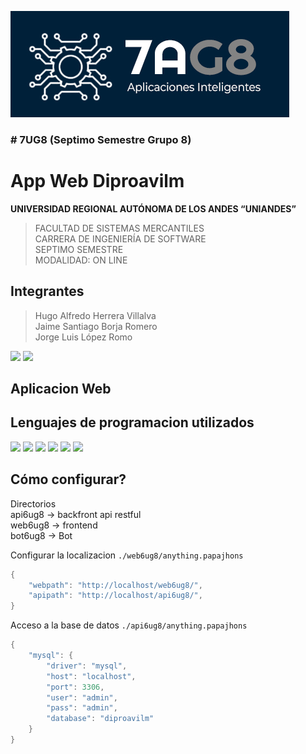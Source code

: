 ![7AG8](logo7AG8.jpg)
### # 7UG8 (Septimo Semestre Grupo 8)
# App Web Diproavilm

**UNIVERSIDAD REGIONAL AUTÓNOMA DE LOS ANDES 
“UNIANDES”** <br>
>FACULTAD DE SISTEMAS MERCANTILES <br>
CARRERA DE INGENIERÍA DE SOFTWARE <br>
SEPTIMO SEMESTRE <br>
MODALIDAD: ON LINE

## Integrantes
>Hugo Alfredo Herrera Villalva <br>
Jaime Santiago Borja Romero <br>
Jorge Luis López Romo <br>

![](https://img.shields.io/badge/NOV-2024-green) 
![](https://img.shields.io/badge/ABR-2025-red) 

## Aplicacion Web 
## Lenguajes de programacion utilizados

![](https://img.shields.io/badge/PHP-8.1.10-blue) 
![](https://img.shields.io/badge/HTML-5-blue) 
![](https://img.shields.io/badge/CSS-3-blue) 
![](https://img.shields.io/badge/Bootstrap-5.3.3-blue) 
![](https://img.shields.io/badge/Lang-Javascript-yellow) 
![](https://img.shields.io/badge/JQuery-3.7.1-blue) 


## Cómo configurar?

Directorios <br>
api6ug8 -> backfront api restful <br>
web6ug8 -> frontend <br>
bot6ug8 -> Bot <br>

Configurar la localizacion `./web6ug8/anything.papajhons`
```c
{
    "webpath": "http://localhost/web6ug8/",
    "apipath": "http://localhost/api6ug8/",
}
```

Acceso a la base de datos `./api6ug8/anything.papajhons`
```c
{
    "mysql": {
        "driver": "mysql",
        "host": "localhost",
        "port": 3306,
        "user": "admin",
        "pass": "admin",
        "database": "diproavilm"
    }
}
```





